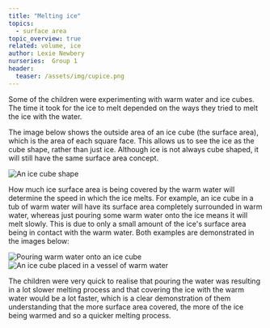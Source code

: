 ```yaml
---
title: "Melting ice"
topics: 
  - surface area
topic_overview: true
related: volume, ice
author: Lexie Newbery
nurseries:  Group 1  
header:
  teaser: /assets/img/cupice.png
---
```


Some of the children were experimenting with warm water and ice cubes. The time it took for the ice to melt depended on the ways they tried to melt the ice with the water. 

The image below shows the outside area of an ice cube (the surface area), which is the area of each square face. This allows us to see the ice as the cube shape, rather than just ice. Although ice is not always cube shaped, it will still have the same surface area concept. 

![An ice cube shape]({{site.baseurl}}/assets/img/icecube.png "Ice cube")

How much ice surface area is being covered by the warm water will determine the speed in which the ice melts. For example, an ice cube in a tub of warm water will have its surface area completely surrounded in warm water, whereas just pouring some warm water onto the ice means it will melt slowly. This is due to only a small amount of the ice's surface area being in contact with the warm water. Both examples are demonstrated in the images below:  

![Pouring warm water onto an ice cube]({{site.baseurl}}/assets/img/pour2.png "Pouring water on to an ice cube")
![An ice cube placed in a vessel of warm water]({{site.baseurl}}/assets/img/cupice.png "Submerged ice cube")

The children were very quick to realise that pouring the water was resulting in a lot slower melting process and that covering the ice with the warm water would be a lot faster, which is a clear demonstration of them understanding that the more surface area covered, the more of the ice being warmed and so a quicker melting process.   

